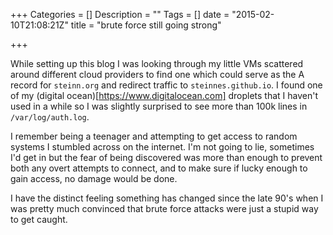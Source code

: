 +++
Categories = []
Description = ""
Tags = []
date = "2015-02-10T21:08:21Z"
title = "brute force still going strong"

+++

While setting up this blog I was looking through my little VMs scattered around
different cloud providers to find one which could serve as the A record for
`steinn.org` and redirect traffic to `steinnes.github.io`.  I found one of my
(digital ocean)[https://www.digitalocean.com] droplets that I haven't used in
 a while so I was slightly surprised to see more than 100k lines in `/var/log/auth.log`.

<script type="text/javascript" src="https://asciinema.org/a/16270.js" id="asciicast-16270" async></script>

I remember being a teenager and attempting to get access to random systems
I stumbled across on the internet.  I'm not going to lie, sometimes I'd get in
but the fear of being discovered was more than enough to prevent both any overt
attempts to connect, and to make sure if lucky enough to gain access, no damage
would be done.

I have the distinct feeling something has changed since the late 90's when I
was pretty much convinced that brute force attacks were just a stupid way to
get caught.
